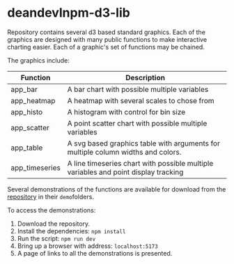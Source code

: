 # deandevlnpm-d3-lib
Repository contains several d3 based standard graphics. Each of the graphics are designed with many public functions to make interactive charting easier.  Each of a graphic's set of functions may be chained.

The graphics include:

| Function       | Description                                                  |
| -------------- | ------------------------------------------------------------ |
| app_bar        | A bar chart with possible multiple variables                 |
| app_heatmap    | A heatmap with several scales to chose from                  |
| app_histo      | A histogram with control for bin size                        |
| app_scatter    | A point scatter chart with possible multiple variables       |
| app_table      | A svg based graphics table  with arguments for multiple column widths and colors. |
| app_timeseries | A line timeseries chart with possible multiple variables and point display tracking |

Several demonstrations of the functions are available for download from the [repository](https://github.com/deandevl/deandevlnpm-d3-lib) in their  `demo`folders.

To access the demonstrations:

1. Download the repository.
2. Install the dependencies: `npm install`
3. Run the script: `npm run dev`
4. Bring up a browser with address: `localhost:5173`
5. A page of links to all the demonstrations is presented.
